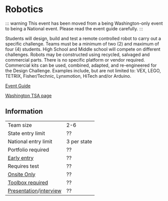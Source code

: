 # Robotics

::: warning
This event has been moved from a being Washington-only event to being a National event. Please read the event guide carefully.
:::

Students will design, build and test a remote controlled robot to carry out a specific challenge. Teams must be a minimum of two (2) and maximum of four (4) students. High School and Middle school will compete on different challenges. Robots may be constructed using recycled, salvaged and commercial parts. There is no specific platform or vendor required. Commercial kits can be used, combined, adapted, and re-engineered for the Design Challenge. Examples include, but are not limited to: VEX, LEGO, TETRIX, Fisher/Technic, Lynxmotion, HiTech and/or Arduino.

[Event Guide](??)

[Washington TSA page](??)

## Information

|                                              |             |
| -------------------------------------------- | ----------- |
| Team size                                    | 2-6         |
| State entry limit                            | ??          |
| National entry limit                         | 3 per state |
| Portfolio required                           | ??          |
| [Early entry](/#terms)                       | ??          |
| Requires test                                | ??          |
| [Onsite Only](/#terms)                       | ??          |
| [Toolbox required](/#terms)                  | ??          |
| [Presentation](/#terms)/[interview](/#terms) | ??          |
